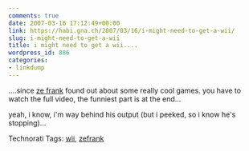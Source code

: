 ```yaml
---
comments: true
date: 2007-03-16 17:12:49+00:00
link: https://habi.gna.ch/2007/03/16/i-might-need-to-get-a-wii/
slug: i-might-need-to-get-a-wii
title: i might need to get a wii....
wordpress_id: 886
categories:
- linkdump
---
```


....since [ze frank](http://www.zefrank.com/theshow/archives/2007/01/011807.html) found out about some really cool games. you have to watch the full video, the funniest part is at the end...

yeah, i know, i'm way behind his output (but i peeked, so i know he's stopping)...


Technorati Tags: [wii](http://www.technorati.com/tag/wii), [zefrank](http://www.technorati.com/tag/zefrank)
